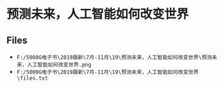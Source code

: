 # 预测未来，人工智能如何改变世界

## Files

- `F:/5000G电子书\2019跟新\7月-11月\19\预测未来，人工智能如何改变世界\预测未来，人工智能如何改变世界.png`
- `F:/5000G电子书\2019跟新\7月-11月\19\预测未来，人工智能如何改变世界\files.txt`
